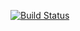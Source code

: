 [![Build Status](https://travis-ci.com/emilybledsoe/Lab5.svg?token=XMcvMvbNz1CGnuwSEchH&branch=master)](https://travis-ci.com/emilybledsoe/Lab5)